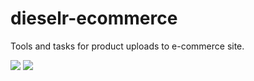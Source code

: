 # dieselr-ecommerce
Tools and tasks for product uploads to e-commerce site.

![](https://img.shields.io/badge/Version-0.1--beta-blue.svg?style=flat-square)
![](https://img.shields.io/badge/License-MIT-orange.svg?style=flat-square)
